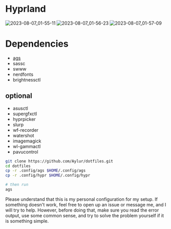 # Hyprland

![2023-08-07_01-55-11](https://github.com/Aylur/dotfiles/assets/104676705/aa24d424-9a62-4204-846e-c8e88248a52e)
![2023-08-07_01-56-23](https://github.com/Aylur/dotfiles/assets/104676705/cdf190b2-7b06-4caf-b05e-5ae122d17d22)
![2023-08-07_01-57-09](https://github.com/Aylur/dotfiles/assets/104676705/8e4967f0-e034-4d25-ad83-484029dd9b98)

# Dependencies
- [ags](https://github.com/Aylur/ags/wiki/installation)
- sassc
- swww
- nerdfonts
- brightnessctl
## optional
- asusctl
- supergfxctl
- hyprpicker
- slurp
- wf-recorder
- watershot
- imagemagick
- wl-gammactl
- pavucontrol

```bash
git clone https://github.com/Aylur/dotfiles.git
cd dotfiles
cp -r .config/ags $HOME/.config/ags
cp -r .config/hypr $HOME/.config/hypr

# then run
ags
```

Please understand that this is my personal configuration for my setup. If something doesn't work, feel free to open up an issue or message me, and I will try to help. However, before doing that, make sure you read the error output, use some common sense, and try to solve the problem yourself if it is something simple.
